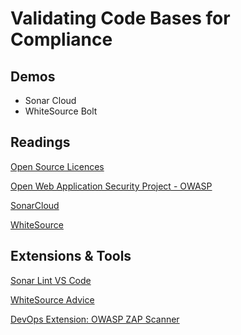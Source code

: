 # Validating Code Bases for Compliance

## Demos

- Sonar Cloud
- WhiteSource Bolt

## Readings

[Open Source Licences](https://opensource.org/licenses)

[Open Web Application Security Project - OWASP](https://owasp.org/)

[SonarCloud](https://sonarcloud.io/)

[WhiteSource](https://www.whitesourcesoftware.com/)

## Extensions & Tools

[Sonar Lint VS Code](https://marketplace.visualstudio.com/items?itemName=SonarSource.sonarlint-vscode)

[WhiteSource Advice](https://marketplace.visualstudio.com/items?itemName=whitesource.whitesource-advise)

[DevOps Extension: OWASP ZAP Scanner](https://marketplace.visualstudio.com/items?itemName=CSE-DevOps.zap-scanner)

